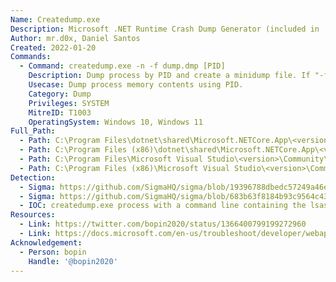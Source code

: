 ```yaml
---
Name: Createdump.exe
Description: Microsoft .NET Runtime Crash Dump Generator (included in .NET Core)
Author: mr.d0x, Daniel Santos
Created: 2022-01-20
Commands:
  - Command: createdump.exe -n -f dump.dmp [PID]
    Description: Dump process by PID and create a minidump file. If "-f dump.dmp" is not specified, the file is created as '%TEMP%\dump.%p.dmp' where %p is the PID of the target process.
    Usecase: Dump process memory contents using PID.
    Category: Dump
    Privileges: SYSTEM
    MitreID: T1003
    OperatingSystem: Windows 10, Windows 11
Full_Path:
  - Path: C:\Program Files\dotnet\shared\Microsoft.NETCore.App\<version>\createdump.exe
  - Path: C:\Program Files (x86)\dotnet\shared\Microsoft.NETCore.App\<version>\createdump.exe
  - Path: C:\Program Files\Microsoft Visual Studio\<version>\Community\dotnet\runtime\shared\Microsoft.NETCore.App\6.0.0\createdump.exe
  - Path: C:\Program Files (x86)\Microsoft Visual Studio\<version>\Community\dotnet\runtime\shared\Microsoft.NETCore.App\6.0.0\createdump.exe
Detection:
  - Sigma: https://github.com/SigmaHQ/sigma/blob/19396788dbedc57249a46efed2bb1927abc376d4/rules/windows/process_creation/proc_creation_win_proc_dump_createdump.yml
  - Sigma: https://github.com/SigmaHQ/sigma/blob/683b63f8184b93c9564c4310d10c571cbe367e1e/rules/windows/process_creation/proc_creation_win_renamed_createdump.yml
  - IOC: createdump.exe process with a command line containing the lsass.exe process id
Resources:
  - Link: https://twitter.com/bopin2020/status/1366400799199272960
  - Link: https://docs.microsoft.com/en-us/troubleshoot/developer/webapps/aspnetcore/practice-troubleshoot-linux/lab-1-3-capture-core-crash-dumps
Acknowledgement:
  - Person: bopin
    Handle: '@bopin2020'
---
```

